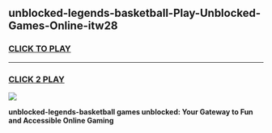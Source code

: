 
## unblocked-legends-basketball-Play-Unblocked-Games-Online-itw28
<h3>
<a href="https://premium76.site?title=unblocked-legends-basketball&ref=25A">CLICK TO PLAY</a></h3>
<hr>

<h3>
<a href="https://premium76.site?title=unblocked-legends-basketball&ref=25A">CLICK 2 PLAY</a>
  
</h3>

<a href="https://premium76.site?title=unblocked-legends-basketball&ref=25A"><img src="https://clearcache.store/games.png"></a>


**unblocked-legends-basketball games unblocked: Your Gateway to Fun and Accessible Online Gaming**
